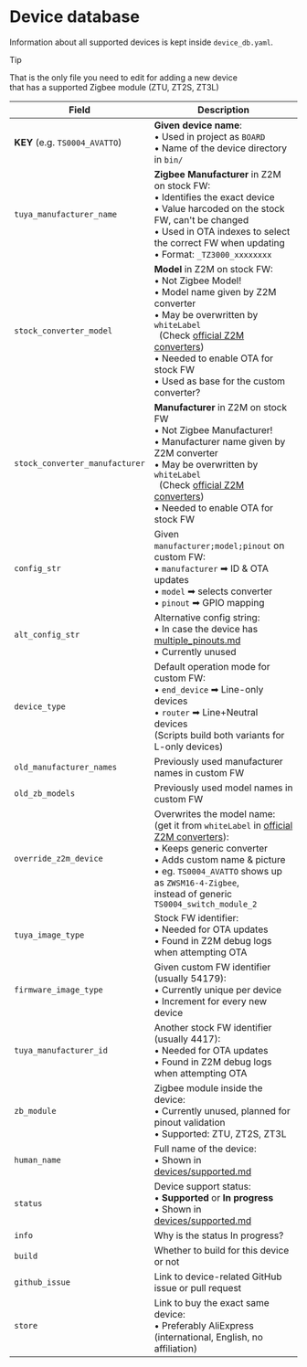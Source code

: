 # Device database

Information about all supported devices is kept inside `device_db.yaml`.

> [!TIP]  
> That is the only file you need to edit for adding a new device  
> that has a supported Zigbee module (ZTU, ZT2S, ZT3L)

[off_conv]: https://github.com/Koenkk/zigbee-herdsman-converters/tree/master/src/devices

| Field                        | Description                                                                                                                  |
|------------------------------|------------------------------------------------------------------------------------------------------------------------------|
|**KEY** (e.g. `TS0004_AVATTO`)| **Given device name**: <br> • Used in project as `BOARD` <br> • Name of the device directory in `bin/`                       |
|`tuya_manufacturer_name`      | **Zigbee Manufacturer** in Z2M on stock FW: <br> • Identifies the exact device <br> • Value harcoded on the stock FW, can't be changed <br> • Used in OTA indexes to select the correct FW when updating <br> • Format: `_TZ3000_xxxxxxxx` |
|`stock_converter_model`       | **Model** in Z2M on stock FW: <br> • Not Zigbee Model! <br> • Model name given by Z2M converter <br> • May be overwritten by `whiteLabel` <br> &nbsp; (Check [official Z2M converters][off_conv]) <br> • Needed to enable OTA for stock FW <br> • Used as base for the custom converter? |
|`stock_converter_manufacturer`| **Manufacturer** in Z2M on stock FW <br> • Not Zigbee Manufacturer! <br> • Manufacturer name given by Z2M converter <br> • May be overwritten by `whiteLabel` <br> &nbsp; (Check [official Z2M converters][off_conv]) <br> • Needed to enable OTA for stock FW |
|`config_str`                  | Given `manufacturer;model;pinout` on custom FW: <br> • `manufacturer` ➡ ID & OTA updates <br> • `model` ➡ selects converter <br> • `pinout` ➡ GPIO mapping |
|`alt_config_str`              | Alternative config string: <br> • In case the device has [multiple_pinouts.md](/docs/devices/multiple_pinouts.md) <br> • Currently unused|
|`device_type`                 | Default operation mode for custom FW: <br> • `end_device` ➡ Line-only devices <br> • `router` ➡ Line+Neutral devices <br> (Scripts build both variants for L-only devices) |
|`old_manufacturer_names`      | Previously used manufacturer names in custom FW                                                                              |
|`old_zb_models`               | Previously used model names in custom FW                                                                                     |
|`override_z2m_device`         | Overwrites the model name: <br> (get it from `whiteLabel` in [official Z2M converters][off_conv]): <br> • Keeps generic converter <br> • Adds custom name & picture <br> • eg. `TS0004_AVATTO` shows up as `ZWSM16-4-Zigbee`, <br> instead of generic `TS0004_switch_module_2`                                     |
|`tuya_image_type`             | Stock FW identifier: <br> • Needed for OTA updates <br> • Found in Z2M debug logs when attempting OTA                        |
|`firmware_image_type`         | Given custom FW identifier (usually 54179): <br> • Currently unique per device <br> • Increment for every new device         |
|`tuya_manufacturer_id`        | Another stock FW identifier (usually 4417): <br> • Needed for OTA updates <br> • Found in Z2M debug logs when attempting OTA |
|`zb_module`                   | Zigbee module inside the device: <br> • Currently unused, planned for pinout validation <br> • Supported: ZTU, ZT2S, ZT3L    |
|`human_name`                  | Full name of the device: <br> • Shown in [devices/supported.md](/docs/devices/supported.md)                                      |
|`status`                      | Device support status: <br> • **Supported** or **In progress** <br> • Shown in [devices/supported.md](/docs/devices/supported.md)|
|`info`                        | Why is the status In progress?                                                                                               |
|`build`                       | Whether to build for this device or not                                                                                      |
|`github_issue`                | Link to device-related GitHub issue or pull request                                                                          |
|`store`                       | Link to buy the exact same device: <br> • Preferably AliExpress (international, English, no affiliation)                     |
